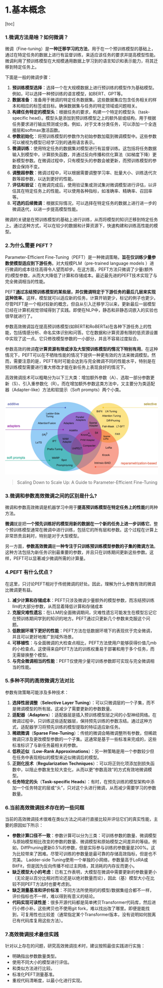 # 1.基本概念

\[toc]&#x20;

### 1.微调方法是啥？如何微调？

微调（Fine-tuning）是**一种迁移学习的方法**，用于在一个预训练模型的基础上，通过在特定任务的数据上进行有监督训练，来适应该任务的要求并提高模型性能。微调利用了预训练模型在大规模通用数据上学习到的语言知识和表示能力，将其迁移到特定任务上。

下面是一般的微调步骤：

1.  **预训练模型选择**：选择一个在大规模数据上进行预训练的模型作为基础模型。例如，可以选择一种预训练的语言模型，如BERT、GPT等。
2.  **数据准备**：准备用于微调的特定任务数据集。这些数据集应包含任务相关的样本和相应的标签或目标。确保数据集与任务的特定领域或问题相关。
3.  **构建任务特定的模型头**：根据任务的要求，构建一个特定的模型头（task-specific head）。模型头是添加到预训练模型之上的额外层或结构，用于根据任务要求进行输出预测或分类。例如，对于文本分类任务，可以添加一个全连接层和softmax激活函数。
4.  **参数初始化**：将预训练模型的参数作为初始参数加载到微调模型中。这些参数可以被视为模型已经学习到的通用语言表示。
5.  **微调训练**：使用特定任务的数据集对模型进行有监督训练。这包括将任务数据输入到模型中，计算损失函数，并通过反向传播和优化算法（如梯度下降）更新模型参数。在微调过程中，只有模型头的参数会被更新，而预训练模型的参数会保持不变。
6.  **调整超参数**：微调过程中，可以根据需要调整学习率、批量大小、训练迭代次数等超参数，以达到更好的性能。
7.  **评估和验证**：在微调完成后，使用验证集或测试集对微调模型进行评估，以评估其在特定任务上的性能。可以使用各种指标，如准确率、精确率、召回率等。
8.  **可选的后续微调**：根据实际情况，可以选择在特定任务的数据上进行进一步的微调迭代，以进一步提高模型性能。

微调的关键是在预训练模型的基础上进行训练，从而将模型的知识迁移到特定任务上。通过这种方式，可以在较少的数据和计算资源下，快速构建和训练高性能的模型。

### 2.为什么需要 PEFT？

Parameter-Efficient Fine-Tuning（PEFT）是一种微调策略，**旨在仅训练少量参数使模型适应到下游任务**。对大规模PLM（pre-trained language models ）进行微调的成本往往高得令人望而却步。在这方面，PEFT方法只微调了少量(额外的)模型参数，从而大大降低了计算和存储成本。最近最先进的PEFT技术实现了与完全微调相当的性能。

PEFT**通过冻结预训练模型的某些层，并仅微调特定于下游任务的最后几层来实现这种效率**。这样，模型就可以适应新的任务，计算开销更少，标记的例子也更少。尽管PEFT是一个相对较新的概念，但自从引入迁移学习以来，更新最后一层模型已经在计算机视觉领域得到了实践。即使在NLP中，静态和非静态词嵌入的实验也很早就进行了。

参数高效微调旨在提高预训练模型(如BERT和RoBERTa)在各种下游任务上的性能，包括情感分析、命名实体识别和问答。它在数据和计算资源有限的低资源设置中实现了这一点。它只修改模型参数的一小部分，并且不容易过度拟合。

参数高效的微调**在计算资源有限或涉及大型预训练模型的情况下特别有用**。在这种情况下，PEFT可以在不牺牲性能的情况下提供一种更有效的方法来微调模型。然而，需要注意的是，PEFT有时可能会达到与完全微调不同的性能水平，特别是在预训练模型需要进行重大修改才能在新任务上表现良好的情况下。

高效微调技术可以粗略分为以下三大类：增加额外参数（A）、选取一部分参数更新（S）、引入重参数化（R）。而在增加额外参数这类方法中，又主要分为类适配器（Adapter-like）方法和软提示（Soft prompts）两个小类。

![](image/image_H4mfi0TPnq.png)

> Scaling Down to Scale Up: A Guide to Parameter-Efficient Fine-Tuning

### 3.微调和参数高效微调之间的区别是什么?

微调和参数高效微调是机器学习中用于**提高预训练模型在特定任务上的性能**的两种方法。

**微调**就是把**一个预先训练好的模型用新的数据在一个新的任务上进一步训练它**。整个预训练模型通常在微调中进行训练，包括它的所有层和参数。这个过程在计算上非常昂贵且耗时，特别是对于大型模型。

另一方面，**参数高效微调**是**一种专注于只训练预训练模型参数的子集的微调方法**。这种方法包括为新任务识别最重要的参数，并且只在训练期间更新这些参数。这样，PEFT可以显著减少微调所需的计算量。

### 4.PEFT 有什么优点？

在这里，只讨论PEFT相对于传统微调的好处。因此，理解为什么参数有效的微调比微调更有益。

1.  **减少计算和存储成本**：PEFT只涉及微调少量额外的模型参数，而冻结预训练llm的大部分参数，从而显着降低计算和存储成本
2.  **克服灾难性遗忘**：在LLM的全面微调期间，灾难性遗忘可能发生在模型忘记它在预训练期间学到的知识的地方。PEFT通过只更新几个参数来克服这个问题。
3.  **低数据环境下更好的性能**：PEFT方法在低数据环境下的表现优于完全微调，并且可以更好地推广到域外场景。
4.  **可移植性**：与全面微调的大检查点相比，PEFT方法使用户能够获得价值几mb的小检查点。这使得来自PEFT方法的训练权重易于部署和用于多个任务，而无需替换整个模型。
5.  **与完全微调相当的性能**：PEFT仅使用少量可训练参数即可实现与完全微调相当的性能。

### 5.多种不同的高效微调方法对比

参数有效策略可能涉及多种技术：

1.  **选择性层调整**（**Selective Layer Tuning**）：可以只微调层的一个子集，而不是微调模型的所有层。这减少了需要更新的参数数量。
2.  **适配器**（**Adapters**）：适配器层是插入预训练模型层之间的小型神经网络。在微调过程中，只训练这些适配器层，保持预先训练的参数冻结。通过这种方式，适配器学习将预先训练的模型提取的特征适应新任务。
3.  **稀疏微调**（**Sparse Fine-Tuning**）：传统的微调会略微调整所有参数，但稀疏微调只涉及更改模型参数的一个子集。这通常是基于一些标准来完成的，这些标准标识了与新任务最相关的参数。
4.  **低秩近似**（**Low-Rank Approximations**）：另一种策略是用一个参数较少但在任务中表现相似的模型来近似微调后的模型。
5.  **正则化技术**（**Regularization Techniques**）：可以将正则化项添加到损失函数中，以阻止参数发生较大变化，从而以更“参数高效”的方式有效地微调模型。
6.  **任务特定的头**（**Task-specific Heads**）：有时，在预先训练的模型架构中添加一个任务特定的层或“头”，只对这个头进行微调，从而减少需要学习的参数数量。

### 6.当前高效微调技术存在的一些问题

当前的高效微调技术很难在类似方法之间进行直接比较并评估它们的真实性能，主要的原因如下所示：

-   **参数计算口径不一致**：参数计算可以分为三类：可训练参数的数量、微调模型与原始模型相比改变的参数的数量、微调模型和原始模型之间差异的等级。例如，DiffPruning更新0.5%的参数，但是实际参与训练的参数量是200%。这为比较带来了困难。尽管可训练的参数量是最可靠的存储高效指标，但是也不完美。 Ladder-side Tuning使用一个单独的小网络，参数量高于LoRA或BitFit，但是因为反向传播不经过主网络，其消耗的内存反而更小。
-   **缺乏模型大小的考虑**：已有工作表明，大模型在微调中需要更新的参数量更小（无论是以百分比相对而论还是以绝对数量而论），因此（基）模型大小在比较不同PEFT方法时也要考虑到。
-   **缺乏测量基准和评价标准**：不同方法所使用的的模型/数据集组合都不一样，评价指标也不一样，难以得到有意义的结论。
-   **代码实现可读性差**：很多开源代码都是简单拷贝Transformer代码库，然后进行小修小补。这些拷贝也不使用git fork，难以找出改了哪里。即便是能找到，可复用性也比较差（通常指定某个Transformer版本，没有说明如何脱离已有代码库复用这些方法）。

### 7.高效微调技术最佳实践

针对以上存在的问题，研究高效微调技术时，建议按照最佳实践进行实施：

-   明确指出参数数量类型。
-   使用不同大小的模型进行评估。
-   和类似方法进行比较。
-   标准化PEFT测量基准。
-   重视代码清晰度，以最小化进行实现。
